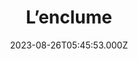 ---
date: 2023-08-26T05:45:53.000Z
title: L’enclume
latitude: 49.01507793692073
longitude: 0.4069540698623761
category: checkin
---
